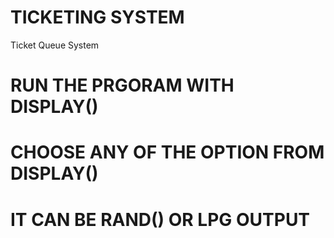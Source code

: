 # TICKETING SYSTEM
Ticket Queue System


# RUN THE PRGORAM WITH DISPLAY() 
# CHOOSE ANY OF THE OPTION FROM DISPLAY()
# IT CAN BE RAND() OR LPG OUTPUT
